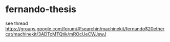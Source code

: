 # fernando-thesis

see thread https://groups.google.com/forum/#!searchin/machinekit/fernando$20ethercat/machinekit/3ADTcMTQtik/mROcUeCWJswJ
